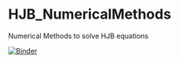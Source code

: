 # HJB_NumericalMethods
Numerical Methods to solve HJB equations 

[![Binder](https://mybinder.org/badge_logo.svg)](https://mybinder.org/v2/gh/Amal-MACHTALAY/HJB_NumericalMethods/main?filepath=Outline.ipynb)
